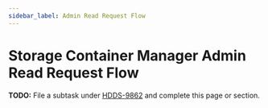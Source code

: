 ```yaml
---
sidebar_label: Admin Read Request Flow
---
```


# Storage Container Manager Admin Read Request Flow

**TODO:** File a subtask under [HDDS-9862](https://issues.apache.org/jira/browse/HDDS-9862) and complete this page or section.
